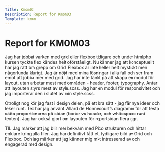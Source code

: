 ```yaml
---
Title: Kmom03
Description: Report for Kmom03
Template: kmom
---
```


 Report for KMOM03
==========================


Jag har jobbat varken med grid eller flexbox tidigare och under htmlphp kursen tyckte flex kändes helt oförståeligt. Nu känner jag att konceptuellt har jag rätt bra grepp om Grid. Flexbox är inte heller helt mystiskt men någorlunda klurigt. Jag är nöjd med mina lösningar i alla fall och ser fram emot att jobba mer med grid. Jag har inte tänkt på att skapa en modul för layout, utan arbetar mest med områden - header, footer, typography. Antar att layouten styrs mest av style.scss. Jag har en modul för responsivitet och jag importerar den i slutet av min style.scss.

Otroligt nog kör jag fast i design delen, på ett bra sätt - jag får nya ideer och leker runt. Tex har jag använt Villard de Honnecourt’s diagramm för att testa sätta proportionerna på sidan (footer vs header, och whitespace runt texten). Jag har också gjort om layouten för reportsidan flera ggr.   

TIL Jag märker att jag blir mer bekväm med Pico strukturen och hittar enklare kring alla filer. Jag har definitivt fått ett tydligare bild av Grid och Flexbox. Och jag märker att jag känner mig mkt intresserad av och engagerad med  design.

